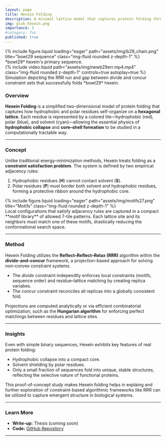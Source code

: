 ```yaml
---
layout: page
title: Hexein Folding
description: A minimal lattice model that captures protein folding through constraint-based rules and iterative projections. 
img: glob_hexein.png
importance: 3
#category: fun
published: true 
---
```


<div class="row">
    <div class="col-sm mt-3 mt-md-0">
        {% include figure.liquid loading="eager" path="assets/img/b29_chain.png" title="bowt29 sequence" class="img-fluid rounded z-depth-1" %}
    </div>
</div>
<div class="caption">
    *bowt29* hexein's primary sequence.
</div>

<div class="row">
    <div class="col-sm mt-3 mt-md-0">
        {% include video.liquid path="assets/img/newb29err.mp4.mp4" class="img-fluid rounded z-depth-1" controls=true autoplay=true %}
    </div>
</div>
<div class="caption">
    Simulation depicting the RRR run and gap between divide and concur constraint sets that successfully folds *bowt29* hexein.
</div>

### Overview

**Hexein Folding** is a simplified two-dimensional model of protein folding that captures how hydrophobic and polar residues self-organize on a **hexagonal lattice**. Each residue is represented by a colored tile—hydrophobic (red), polar (blue), and solvent (cyan)—allowing the essential physics of **hydrophobic collapse** and **core–shell formation** to be studied in a computationally tractable way.

---

### Concept

Unlike traditional energy-minimization methods, Hexein treats folding as a **constraint satisfaction problem**. The system is defined by two empirical adjacency rules:

1. Hydrophobic residues (**H**) cannot contact solvent (**S**).  
2. Polar residues (**P**) must border both solvent and hydrophobic residues, forming a protective ribbon around the hydrophobic core.


<div class="row">
    <div class="col-sm mt-3 mt-md-0">
        {% include figure.liquid loading="eager" path="assets/img/motifs27.png" title="Motifs" class="img-fluid rounded z-depth-1" %}
    </div>
</div>
<div class="caption">
	Local configurations that satisfy adjacency rules are captured in a compact **motif library** of allowed 7-tile patterns. Each lattice site and its neighbors must match one of these motifs, drastically reducing the conformational search space.
</div>

---

### Method

Hexein Folding utilizes the **Reflect–Reflect–Relax (RRR)** algorithm within the **divide-and-concur** framework, a projection-based approach for solving non-convex constraint systems.  
- The *divide* constraint independtly  enforces local constraints (motifs, sequence order) and residue–lattice matching by creating replica variabes.  
- The *concur* constraint reconciles all replicas into a globally consistent fold.  

Projections are computed analytically or via efficient combinatorial optimization, such as the **Hungarian algorithm** for enforcing perfect matchings between residues and lattice sites.

---

### Insights

Even with simple binary sequences, Hexein exhibits key features of real protein folding:
- Hydrophobic collapse into a compact core.
- Solvent shielding by polar residues.
- Only a small fraction of sequences fold into unique, stable structures, reflecting the selective nature of functional proteins.

This proof-of-concept study makes Hexein folding helps in explaing and further exploration of constraint-based  algorithmic frameworks like RRR can be utilized to capture emergent structure in biological systems.

---

### Learn More

- **Write-up:** Thesis (coming soon)
- **Code:** [GitHub Repository](https://github.com/avinash-mandaiya/hexein_folding)

---


